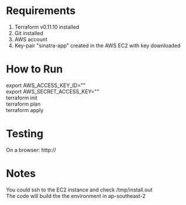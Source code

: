 # Requirements
1. Terraform v0.11.10 installed 
2. Git installed
3. AWS account 
4. Key-pair "sinatra-app" created in the AWS EC2 with key downloaded 

# How to Run
export AWS_ACCESS_KEY_ID=""  
export AWS_SECRET_ACCESS_KEY=""  
terraform init  
terraform plan  
terraform apply 

# Testing
On a browser: http://<EC2 externalip address>

# Notes
You could ssh to the EC2 instance and check /tmp/install.out  
The code will build the the environment in ap-southeast-2  
